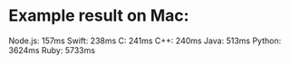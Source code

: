 # Example result on Mac:

Node.js: 	157ms
Swift: 		238ms
C: 			241ms
C++: 		240ms
Java: 		513ms
Python:    3624ms
Ruby: 	   5733ms